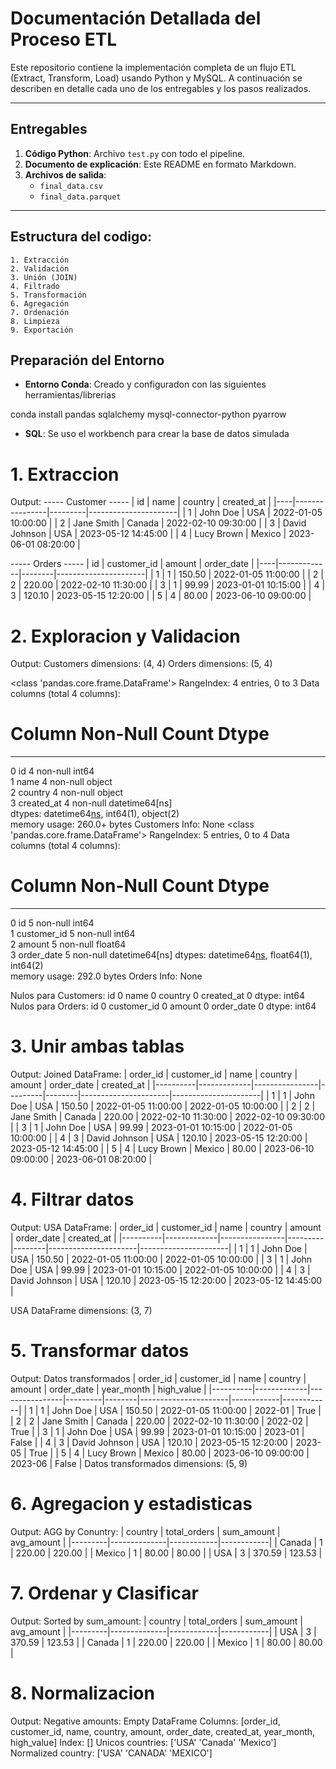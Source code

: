 # Documentación Detallada del Proceso ETL

Este repositorio contiene la implementación completa de un flujo ETL (Extract, Transform, Load) usando Python y MySQL. A continuación se describen en detalle cada uno de los entregables y los pasos realizados.

---

## Entregables

1. **Código Python**: Archivo `test.py` con todo el pipeline.  
2. **Documento de explicación**: Este README en formato Markdown.  
3. **Archivos de salida**:
   - `final_data.csv`
   - `final_data.parquet`

---

## Estructura del codigo:
    1. Extracción
    2. Validación
    3. Unión (JOIN)
    4. Filtrado
    5. Transformación
    6. Agregación
    7. Ordenación
    8. Limpieza
    9. Exportación


## Preparación del Entorno

- **Entorno Conda**: Creado y configuradon con las siguientes herramientas/librerias

conda install pandas sqlalchemy mysql-connector-python pyarrow

- **SQL**: Se uso el workbench para crear la base de datos simulada


# 1. Extraccion
Output:
----- Customer -----
| id | name           | country | created_at           |
|----|----------------|---------|----------------------|
| 1  | John Doe       | USA     | 2022-01-05 10:00:00  |
| 2  | Jane Smith     | Canada  | 2022-02-10 09:30:00  |
| 3  | David Johnson  | USA     | 2023-05-12 14:45:00  |
| 4  | Lucy Brown     | Mexico  | 2023-06-01 08:20:00  |


----- Orders -----
| id | customer_id | amount | order_date           |
|----|-------------|--------|----------------------|
| 1  | 1           | 150.50 | 2022-01-05 11:00:00  |
| 2  | 2           | 220.00 | 2022-02-10 11:30:00  |
| 3  | 1           | 99.99  | 2023-01-01 10:15:00  |
| 4  | 3           | 120.10 | 2023-05-15 12:20:00  |
| 5  | 4           | 80.00  | 2023-06-10 09:00:00  |  

# 2. Exploracion y Validacion
Output:
Customers dimensions:  (4, 4)
Orders dimensions:  (5, 4) 

<class 'pandas.core.frame.DataFrame'>
RangeIndex: 4 entries, 0 to 3
Data columns (total 4 columns):
 #   Column      Non-Null Count  Dtype           
---  ------      --------------  -----           
 0   id          4 non-null      int64           
 1   name        4 non-null      object          
 2   country     4 non-null      object          
 3   created_at  4 non-null      datetime64[ns]  
dtypes: datetime64[ns](1), int64(1), object(2)   
memory usage: 260.0+ bytes
Customers Info:  None
<class 'pandas.core.frame.DataFrame'>
RangeIndex: 5 entries, 0 to 4
Data columns (total 4 columns):
 #   Column       Non-Null Count  Dtype          
---  ------       --------------  -----          
 0   id           5 non-null      int64          
 1   customer_id  5 non-null      int64          
 2   amount       5 non-null      float64        
 3   order_date   5 non-null      datetime64[ns] 
dtypes: datetime64[ns](1), float64(1), int64(2)  
memory usage: 292.0 bytes
Orders Info:  None 

Nulos para Customers:  id            0
name          0
country       0
created_at    0
dtype: int64
Nulos para Orders:  id             0
customer_id    0
amount         0
order_date     0
dtype: int64

# 3. Unir ambas tablas
Output:
Joined DataFrame:
| order_id | customer_id | name           | country | amount | order_date           | created_at           |
|----------|-------------|----------------|---------|--------|----------------------|----------------------|
| 1        | 1           | John Doe       | USA     | 150.50 | 2022-01-05 11:00:00  | 2022-01-05 10:00:00  |
| 2        | 2           | Jane Smith     | Canada  | 220.00 | 2022-02-10 11:30:00  | 2022-02-10 09:30:00  |
| 3        | 1           | John Doe       | USA     | 99.99  | 2023-01-01 10:15:00  | 2022-01-05 10:00:00  |
| 4        | 3           | David Johnson  | USA     | 120.10 | 2023-05-15 12:20:00  | 2023-05-12 14:45:00  |
| 5        | 4           | Lucy Brown     | Mexico  | 80.00  | 2023-06-10 09:00:00  | 2023-06-01 08:20:00  |


# 4. Filtrar datos
Output:
USA DataFrame:
| order_id | customer_id | name           | country | amount | order_date           | created_at           |
|----------|-------------|----------------|---------|--------|----------------------|----------------------|
| 1        | 1           | John Doe       | USA     | 150.50 | 2022-01-05 11:00:00  | 2022-01-05 10:00:00  |
| 3        | 1           | John Doe       | USA     | 99.99  | 2023-01-01 10:15:00  | 2022-01-05 10:00:00  |
| 4        | 3           | David Johnson  | USA     | 120.10 | 2023-05-15 12:20:00  | 2023-05-12 14:45:00  |

 USA DataFrame dimensions:  (3, 7)

# 5. Transformar datos
Output:
Datos transformados
| order_id | customer_id | name           | country | amount | order_date           | year_month | high_value |
|----------|-------------|----------------|---------|--------|----------------------|------------|------------|
| 1        | 1           | John Doe       | USA     | 150.50 | 2022-01-05 11:00:00  | 2022-01    | True       |
| 2        | 2           | Jane Smith     | Canada  | 220.00 | 2022-02-10 11:30:00  | 2022-02    | True       |
| 3        | 1           | John Doe       | USA     | 99.99  | 2023-01-01 10:15:00  | 2023-01    | False      |
| 4        | 3           | David Johnson  | USA     | 120.10 | 2023-05-15 12:20:00  | 2023-05    | True       |
| 5        | 4           | Lucy Brown     | Mexico  | 80.00  | 2023-06-10 09:00:00  | 2023-06    | False      |
Datos transformados dimensions:  (5, 9)

# 6. Agregacion y estadisticas
Output:
AGG by Conuntry:
| country | total_orders | sum_amount | avg_amount |
|---------|--------------|------------|------------|
| Canada  | 1            | 220.00     | 220.00     |
| Mexico  | 1            | 80.00      | 80.00      |
| USA     | 3            | 370.59     | 123.53     |

# 7. Ordenar y Clasificar
Output:
Sorted by sum_amount:
| country | total_orders | sum_amount | avg_amount |
|---------|--------------|------------|------------|
| USA     | 3            | 370.59     | 123.53     |
| Canada  | 1            | 220.00     | 220.00     |
| Mexico  | 1            | 80.00      | 80.00      |

# 8. Normalizacion
Output:
Negative amounts:
 Empty DataFrame
Columns: [order_id, customer_id, name, country, amount, order_date, created_at, year_month, high_value]
Index: []
Unicos countries:
 ['USA' 'Canada' 'Mexico']
Normalized country:
 ['USA' 'CANADA' 'MEXICO']


